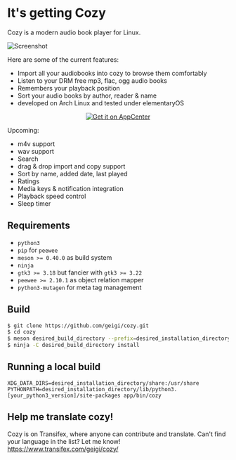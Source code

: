 # It's getting Cozy

Cozy is a modern audio book player for Linux. 

![Screenshot](https://raw.githubusercontent.com/geigi/cozy/img/img/screenshot.png)

Here are some of the current features:
- Import all your audiobooks into cozy to browse them comfortably
- Listen to your DRM free mp3, flac, ogg audio books
- Remembers your playback position
- Sort your audio books by author, reader & name
- developed on Arch Linux and tested under elementaryOS

<p align="center">
  <a href="https://appcenter.elementary.io/com.github.philip-scott.wallpaperize">
  <img src="https://appcenter.elementary.io/badge.svg" alt="Get it on AppCenter">
  </a>
</p>

Upcoming:
- m4v support
- wav support
- Search
- drag & drop import and copy support
- Sort by name, added date, last played
- Ratings
- Media keys & notification integration
- Playback speed control
- Sleep timer

## Requirements
- `python3`
- `pip` for `peewee`
- `meson >= 0.40.0` as build system
- `ninja`
- `gtk3 >= 3.18` but fancier with `gtk3 >= 3.22`
- `peewee >= 2.10.1` as object relation mapper
- `python3-mutagen` for meta tag management

## Build
```bash
$ git clone https://github.com/geigi/cozy.git
$ cd cozy
$ meson desired_build_directory --prefix=desired_installation_directory
$ ninja -C desired_build_directory install
```

## Running a local build
```
XDG_DATA_DIRS=desired_installation_directory/share:/usr/share PYTHONPATH=desired_installation_directory/lib/python3.[your_python3_version]/site-packages app/bin/cozy
```

## Help me translate cozy!
Cozy is on Transifex, where anyone can contribute and translate. Can't find your language in the list? Let me know!
https://www.transifex.com/geigi/cozy/

